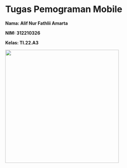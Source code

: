 # Tugas Pemograman Mobile

<b>Nama: Alif Nur Fathlii Amarta

NIM: 312210326

Kelas: TI.22.A3</b>

<img src="https://github.com/alifamarta/tugas-launcher-v2.0/assets/115516820/19a4122e-ce17-4d8d-ba50-4e4ffab095ad" width="360">
